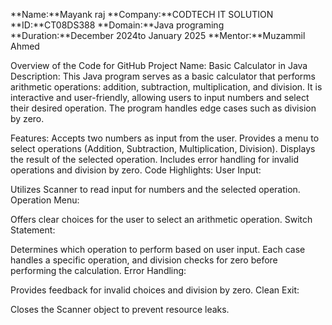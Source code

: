 **Name:**Mayank raj
**Company:**CODTECH IT SOLUTION
**ID:**CT08DS388
**Domain:**Java programing
**Duration:**December 2024to January 2025
**Mentor:**Muzammil Ahmed

Overview of the Code for GitHub
Project Name: Basic Calculator in Java
Description:
This Java program serves as a basic calculator that performs arithmetic operations: addition, subtraction, multiplication, and division. It is interactive and user-friendly, allowing users to input numbers and select their desired operation. The program handles edge cases such as division by zero.

Features:
Accepts two numbers as input from the user.
Provides a menu to select operations (Addition, Subtraction, Multiplication, Division).
Displays the result of the selected operation.
Includes error handling for invalid operations and division by zero.
Code Highlights:
User Input:

Utilizes Scanner to read input for numbers and the selected operation.
Operation Menu:

Offers clear choices for the user to select an arithmetic operation.
Switch Statement:

Determines which operation to perform based on user input.
Each case handles a specific operation, and division checks for zero before performing the calculation.
Error Handling:

Provides feedback for invalid choices and division by zero.
Clean Exit:

Closes the Scanner object to prevent resource leaks.
